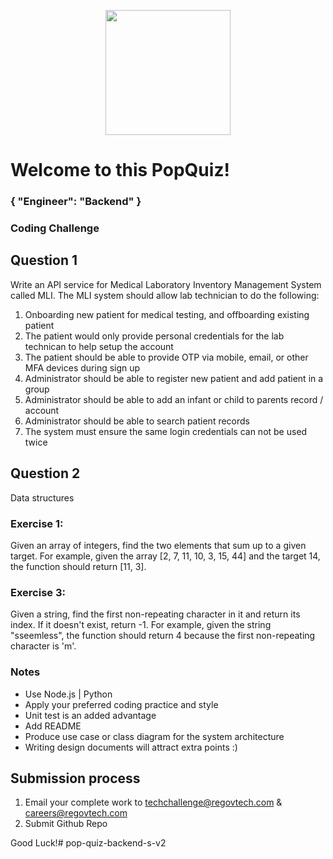 <p align="center"> 
    <img src="https://regov-store.s3.ap-southeast-1.amazonaws.com/REGOV+Logo_CMYK.png" width="200" >
</p>

# Welcome to this PopQuiz!
### { "Engineer": "Backend" }

### Coding Challenge

## Question 1

Write an API service for Medical Laboratory Inventory Management System called MLI. The MLI system should allow lab technician to do the following:

1. Onboarding new patient for medical testing, and offboarding existing patient
2. The patient would only provide personal credentials for the lab technican to help setup the account
3. The patient should be able to provide OTP via mobile, email, or other MFA devices during sign up
4. Administrator should be able to register new patient and add patient in a group
5. Administrator should be able to add an infant or child to parents record / account
6. Administrator should be able to search patient records
7. The system must ensure the same login credentials can not be used twice


## Question 2 

Data structures

### Exercise 1:

Given an array of integers, find the two elements that sum up to a given target. 
For example, given the array [2, 7, 11, 10, 3, 15, 44] and the target 14, the function should return [11, 3].

### Exercise 3: 
Given a string, find the first non-repeating character in it and return its index. If it doesn't exist, return -1. For example, given the string "sseemless", the function should return 4 because the first non-repeating character is 'm'.

### Notes

- Use Node.js | Python
- Apply your preferred coding practice and style
- Unit test is an added advantage
- Add README
- Produce use case or class diagram for the system architecture 
- Writing design documents will attract extra points :)


## Submission process

1. Email your complete work to techchallenge@regovtech.com & careers@regovtech.com
2. Submit Github Repo

Good Luck!# pop-quiz-backend-s-v2
